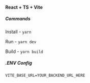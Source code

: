 #### React + TS + Vite

##### Commands

Install - `yarn`

Run - `yarn dev`

Build - `yarn build`

##### .ENV Config

`VITE_BASE_URL=YOUR_BACKEND_URL_HERE`
